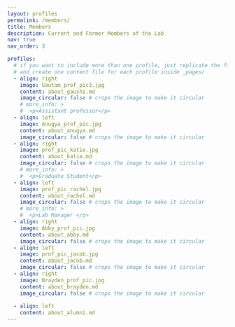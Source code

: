 ```yaml
---
layout: profiles
permalink: /members/
title: Members
description: Current and Former Members of the Lab
nav: true
nav_order: 3

profiles:
  # if you want to include more than one profile, just replicate the following block
  # and create one content file for each profile inside _pages/
  - align: right
    image: Gautam_prof_pic3.jpg
    content: about_gaushi.md
    image_circular: false # crops the image to make it circular
    # more_info: >
    #  <p>Assistant professor</p>
  - align: left
    image: Anugya_prof_pic.jpg
    content: about_anugya.md
    image_circular: false # crops the image to make it circular
  - align: right
    image: prof_pic_katie.jpg
    content: about_katie.md
    image_circular: false # crops the image to make it circular
    # more_info: >
    #  <p>Graduate Student</p>
  - align: left
    image: prof_pic_rachel.jpg
    content: about_rachel.md
    image_circular: false # crops the image to make it circular
    # more_info: >
    #  <p>Lab Manager </p>
  - align: right
    image: Abby_prof_pic.jpg
    content: about_abby.md
    image_circular: false # crops the image to make it circular
  - align: left
    image: prof_pic_jacob.jpg
    content: about_jacob.md
    image_circular: false # crops the image to make it circular
  - align: right
    image: Brayden_prof_pic.jpg
    content: about_brayden.md
    image_circular: false # crops the image to make it circular
  
  - align: left 
    content: about_alumni.md
---
```

